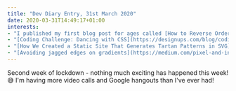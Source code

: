 ```yaml
---
title: "Dev Diary Entry, 31st March 2020"
date: 2020-03-31T14:49:17+01:00
interests:
- "I published my first blog post for ages called [How to Reverse Ordered List Counters in HTML](/blog/2020-03-29-how-to-reverse-ordered-list-counters-in-html/). A quick simple tip to get me back into writing."
- "[Coding Challenge: Dancing with CSS](https://designups.com/blog/coding-challenge-dancing-with-css) - I love this effect of layering a gif behind text."
- "[How We Created a Static Site That Generates Tartan Patterns in SVG](https://css-tricks.com/how-we-created-a-static-site-that-generates-tartan-patterns-in-svg/) - The project that this post describes [tartanify.com](https://tartanify.com/) is so cool and inspires me to create fun things for the web."
- "[Avoiding jagged edges on gradients](https://medium.com/pixel-and-ink/avoiding-jagged-edges-on-gradients-f485cc7401f5) - I wish there were more short blog posts straight to the point like this, and also about CSS gradients 💛"
---
```


Second week of lockdown - nothing much exciting has happened this week! 😅 I'm having more video calls and Google hangouts than I've ever had!
